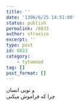 ```yaml
---
title: ''
date: '1396/6/25 14:51:00'
status: publish
permalink: /6833
author: straxico
excerpt: ''
type: post
id: 6833
category:
    - tytomood
tag: []
post_format: []
---
```

و تویی انسان  
چرا که فراموش میکنی